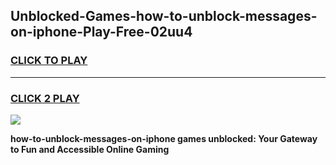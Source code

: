 
## Unblocked-Games-how-to-unblock-messages-on-iphone-Play-Free-02uu4
<h3>
<a href="https://premium76.site?title=how-to-unblock-messages-on-iphone&ref=12A">CLICK TO PLAY</a></h3>
<hr>

<h3>
<a href="https://premium76.site?title=how-to-unblock-messages-on-iphone&ref=12A">CLICK 2 PLAY</a>
  
</h3>

<a href="https://premium76.site?title=how-to-unblock-messages-on-iphone&ref=12A"><img src="https://clearcache.store/games.png"></a>


**how-to-unblock-messages-on-iphone games unblocked: Your Gateway to Fun and Accessible Online Gaming**
